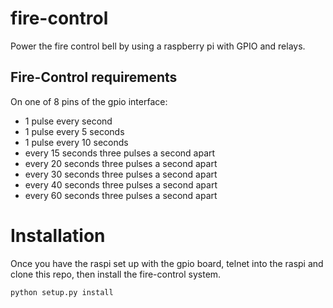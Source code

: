 # fire-control
Power the fire control bell by using a raspberry pi with GPIO and relays.

## Fire-Control requirements

On one of 8 pins of the gpio interface:
* 1 pulse every second
* 1 pulse every 5 seconds
* 1 pulse every 10 seconds
* every 15 seconds three pulses a second apart
* every 20 seconds three pulses a second apart
* every 30 seconds three pulses a second apart
* every 40 seconds three pulses a second apart
* every 60 seconds three pulses a second apart

# Installation

Once you have the raspi set up with the gpio board, telnet into the raspi and clone this repo, then install the fire-control system.

    python setup.py install
